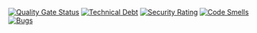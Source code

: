 [![Quality Gate Status](https://sonarcloud.io/api/project_badges/measure?project=kirillkrylov_miami2023&metric=alert_status)](https://sonarcloud.io/summary/new_code?id=kirillkrylov_miami2023)
[![Technical Debt](https://sonarcloud.io/api/project_badges/measure?project=kirillkrylov_miami2023&metric=sqale_index)](https://sonarcloud.io/summary/new_code?id=kirillkrylov_miami2023)
[![Security Rating](https://sonarcloud.io/api/project_badges/measure?project=kirillkrylov_miami2023&metric=security_rating)](https://sonarcloud.io/summary/new_code?id=kirillkrylov_miami2023)
[![Code Smells](https://sonarcloud.io/api/project_badges/measure?project=kirillkrylov_miami2023&metric=code_smells)](https://sonarcloud.io/summary/new_code?id=kirillkrylov_miami2023)
[![Bugs](https://sonarcloud.io/api/project_badges/measure?project=kirillkrylov_miami2023&metric=bugs)](https://sonarcloud.io/summary/new_code?id=kirillkrylov_miami2023)